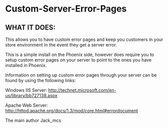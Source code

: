 # Custom-Server-Error-Pages


WHAT IT DOES:
-----------------------------------------------------------------------------

This allows you to have custom error pages and keep you customers in your 
store environment in the event they get a server error.

This is a simple install on the Phoenix side, however does require you to 
setup custom error pages on your server to point to the ones you have 
installed in Phoenix.

Information on setting up custom error pages through your server can be 
found by using the following links:

Windows IIS Server:
http://technet.microsoft.com/en-us/library/bb727138.aspx

Apache Web Server:
http://httpd.apache.org/docs/1.3/mod/core.html#errordocument


The main author Jack_mcs


